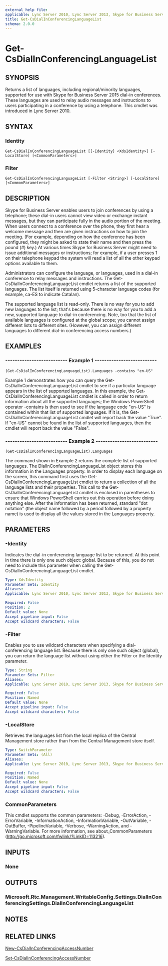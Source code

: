 ```yaml
---
external help file: 
applicable: Lync Server 2010, Lync Server 2013, Skype for Business Server 2015, Skype for Business Server 2019
title: Get-CsDialInConferencingLanguageList
schema: 2.0.0
---
```


# Get-CsDialInConferencingLanguageList

## SYNOPSIS
Returns a list of languages, including regional/minority languages, supported for use with Skype for Business Server 2015 dial-in conferences.
These languages are used to relay audio messages and instructions to users participating in a conference by using a telephone.
This cmdlet was introduced in Lync Server 2010.


## SYNTAX

### Identity
```
Get-CsDialInConferencingLanguageList [[-Identity] <XdsIdentity>] [-LocalStore] [<CommonParameters>]
```

### Filter
```
Get-CsDialInConferencingLanguageList [-Filter <String>] [-LocalStore] [<CommonParameters>]
```

## DESCRIPTION
Skype for Business Server enables users to join conferences by using a telephone; these dial-in users cannot view video or exchange instant messages, but they can participate fully in the audio portion of the meeting.
When users connect to a conference over the phone, they first hear a welcome message and then are given instructions on how to join the meeting.
(For example, depending on how the conference has been configured, they might be asked to state their name and then press the pound (#) key.) At various times Skype for Business Server might need to issue additional messages or instructions; for example, if a user presses 1 on their telephone keypad the system will read a list of all the other keypad options available to them.

Administrators can configure the language, or languages, used in a dial-in conference to relay messages and instructions.
The Get-CsDialInConferencingLanguageList cmdlet returns a list of the supported languages.
The list itself is returned using 5-character language codes (for example, ca-ES to indicate Catalan).

The supported language list is read-only.
There is no way for you to add new languages to the list; that's because there is no way for you to add a new, supported language to dial-in conferencing.
Note, too that the list of available languages is configured at the global scope; you cannot assign different lists to different sites.
(However, you can assign different languages to different dial-in conferencing access numbers.)


## EXAMPLES

### -------------------------- Example 1 --------------------------
```
(Get-CsDialInConferencingLanguageList).Languages -contains "en-US"
```

Example 1 demonstrates how you can query the Get-CsDialInConferencingLanguageList cmdlet to see if a particular language appears in the list of supported languages.
In this example, the Get-CsDialInConferencingLanguageList cmdlet is called in order to return information about all the supported languages; the Windows PowerShell operator -contains is then used to see if the language code "en-US" is contained within that list of supported languages.
If it is, the Get-CsDialInConferencingLanguageList cmdlet will report back the value "True".
If "en-US" cannot be found in the list of supported languages, then the cmdlet will report back the value "False".

### -------------------------- Example 2 --------------------------
```
(Get-CsDialInConferencingLanguageList).Languages
```

The command shown in Example 2 returns the complete list of supported languages.
The DialInConferencingLanguageList object stores this information in the Languages property.
In order to display each language on the screen, this command first uses the Get-CsDialInConferencingLanguageList cmdlet to return a collection of all the language lists and their properties.
This call to the Get-CsDialInConferencingLanguageList cmdlet is enclosed in parentheses to ensure that Windows PowerShell carries out this operation before doing anything else.
After the information has been returned, standard "dot notation" (the object name followed by a period followed by a property name) is used to display all the values stored in the Languages property.


## PARAMETERS

### -Identity
Indicates the dial-in conferencing language list to be returned.
At this point in time there is only one such object: global.
Because of this, you do not need to include this parameter when calling the Get-CsDialInConferencingLanguageList cmdlet.

```yaml
Type: XdsIdentity
Parameter Sets: Identity
Aliases: 
Applicable: Lync Server 2010, Lync Server 2013, Skype for Business Server 2015

Required: False
Position: 2
Default value: None
Accept pipeline input: False
Accept wildcard characters: False
```

### -Filter
Enables you to use wildcard characters when specifying a dial-conferencing language list.
Because there is only one such object (global), you can return the language list without using either the Filter or the Identity parameter.

```yaml
Type: String
Parameter Sets: Filter
Aliases: 
Applicable: Lync Server 2010, Lync Server 2013, Skype for Business Server 2015

Required: False
Position: Named
Default value: None
Accept pipeline input: False
Accept wildcard characters: False
```

### -LocalStore
Retrieves the languages list from the local replica of the Central Management store rather than from the Central Management store itself.

```yaml
Type: SwitchParameter
Parameter Sets: (All)
Aliases: 
Applicable: Lync Server 2010, Lync Server 2013, Skype for Business Server 2015

Required: False
Position: Named
Default value: None
Accept pipeline input: False
Accept wildcard characters: False
```

### CommonParameters
This cmdlet supports the common parameters: -Debug, -ErrorAction, -ErrorVariable, -InformationAction, -InformationVariable, -OutVariable, -OutBuffer, -PipelineVariable, -Verbose, -WarningAction, and -WarningVariable. For more information, see about_CommonParameters (http://go.microsoft.com/fwlink/?LinkID=113216).


## INPUTS

### None


## OUTPUTS

### Microsoft.Rtc.Management.WritableConfig.Settings.DialInConferencingSettings.DialInConferencingLanguageList


## NOTES


## RELATED LINKS

[New-CsDialInConferencingAccessNumber](New-CsDialInConferencingAccessNumber.md)

[Set-CsDialInConferencingAccessNumber](Set-CsDialInConferencingAccessNumber.md)
